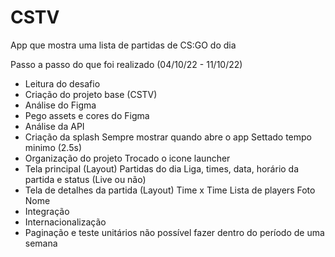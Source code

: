# CSTV

App que mostra uma lista de partidas de CS:GO do dia


Passo a passo do que foi realizado (04/10/22 - 11/10/22)

- Leitura do desafio
- Criação do projeto base (CSTV)
- Análise do Figma
- Pego assets e cores do Figma
- Análise da API
- Criação da splash
	Sempre mostrar quando abre o app
	Settado tempo minimo (2.5s)
- Organização do projeto
	Trocado o icone launcher
- Tela principal (Layout)
	Partidas do dia
	Liga, times, data, horário da partida e status (Live ou não)
- Tela de detalhes da partida (Layout)
	Time x Time
	Lista de players
		Foto
		Nome
- Integração
- Internacionalização
- Paginação e teste unitários não possível fazer dentro do período de uma semana
